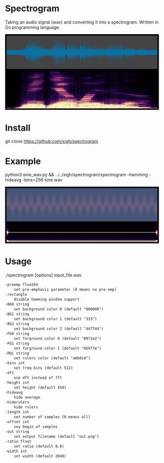 # Spectrogram

Taking an audio signal (wav) and converting it into a spectrogram. Written in Go programming language.

![example](data/mediawen16k.png "example of spectrogram")

# Install

git clone https://github.com/xigh/spectrogram

# Example

python3 sine_wav.py && ../../xigh/spectrogram/spectrogram -hamming -hideavg -bins=256 sine.wav

![example](data/sine.png "example of sine spectrogram")

# Usage
  ./spectrogram [options] input_file.wav

```
-preemp float64
    set pre-emphasis parameter (0 means no pre-emp)
-rectangle
    disable hamming window support
-BG0 string
    set background color 0 (default "000000")
-BG1 string
    set background color 1 (default "333")
-BG2 string
    set background color 2 (default "447744")
-FG0 string
    set forground color 0 (default "0972a2")
-FG1 string
    set forground color 1 (default "6b5f7e")
-RUL string
    set rulers color (default "a0b0c0")
-bins int
    set freq bins (default 512)
-dft
    use dft instead of fft
-height int
    set height (default 450)
-hideavg
    hide average
-hiderulers
    hide rulers
-length int
    set number of samples [0 means all]
-offset int
    sey begin of samples
-out string
    set output filename (default "out.png")
-ratio float
    set ratio (default 0.8)
-width int
    set width (default 2048)
```
